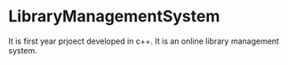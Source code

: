 # LibraryManagementSystem
It is first year prjoect developed in c++. It is an online library management system.

